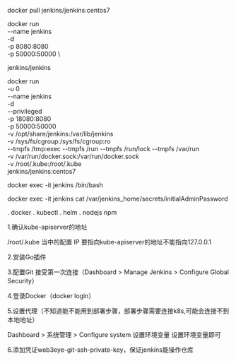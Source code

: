 docker pull jenkins/jenkins:centos7

docker run \
  --name jenkins \
  -d \
  -p 8080:8080 \
  -p 50000:50000 \
  <!-- -v jenkins-data:/var/jenkins_home \ -->
jenkins/jenkins

docker run \
  -u 0\
  --name jenkins \
  -d \
  --privileged \
  -p 18080:8080 \
  -p 50000:50000 \
  -v /opt/share/jenkins:/var/lib/jenkins   \
  -v /sys/fs/cgroup:/sys/fs/cgroup:ro      \
  --tmpfs /tmp:exec --tmpfs /run --tmpfs /run/lock --tmpfs /var/run \
  -v /var/run/docker.sock:/var/run/docker.sock  \
  -v /root/.kube:/root/.kube  \
  jenkins/jenkins:centos7

docker exec -it jenkins /bin/bash

docker exec -it jenkins cat /var/jenkins_home/secrets/initialAdminPassword

<!-- 构建jenkins已安装工具 -->
. docker
. kubectl
. helm
. nodejs npm

<!-- 部署完jenkins需要做的步骤 -->
1.确认kube-apiserver的地址

/root/.kube 当中的配置 IP 要指向kube-apiserver的地址不能指向127.0.0.1

2.安装Go插件

3.配置Git 接受第一次连接（Dashboard > Manage Jenkins > Configure Global Security）

4.登录Docker（docker login）

5.设置代理（不知道能不能用到部署步骤，部署步骤需要连接k8s,可能会连接不到本地地址）

Dashboard > 系统管理 > Configure system 设置环境变量 设置环境变量即可

6.添加凭证web3eye-git-ssh-private-key，保证jenkins能操作仓库

<!-- 还需处理的问题 -->

